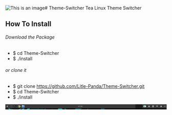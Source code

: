 ![This is an image](https://myoctocat.com/assets/images/base-octocat.svg)# Theme-Switcher
Tea Linux Theme Switcher 

## How To Install

###### Download the Package 
* $ cd Theme-Switcher </br>
* $ ./install

######  or clone it
* $ git clone https://github.com/Litle-Panda/Theme-Switcher.git </br>
* $ cd Theme-Switcher </br>
* $ ./install

![This is the Result](https://github.com/Litle-Panda/Theme-Switcher/blob/main/image/ss.png)
